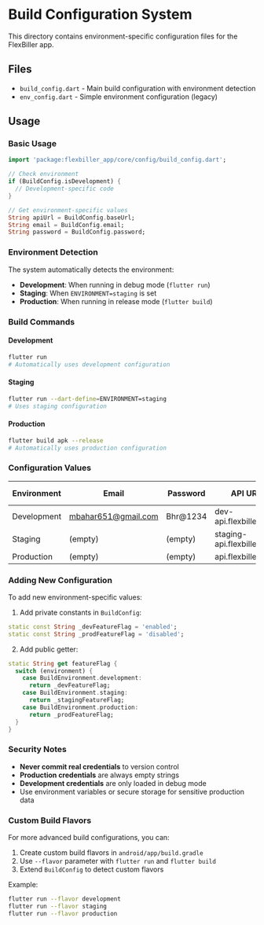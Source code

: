 # Build Configuration System

This directory contains environment-specific configuration files for the FlexBiller app.

## Files

- `build_config.dart` - Main build configuration with environment detection
- `env_config.dart` - Simple environment configuration (legacy)

## Usage

### Basic Usage

```dart
import 'package:flexbiller_app/core/config/build_config.dart';

// Check environment
if (BuildConfig.isDevelopment) {
  // Development-specific code
}

// Get environment-specific values
String apiUrl = BuildConfig.baseUrl;
String email = BuildConfig.email;
String password = BuildConfig.password;
```

### Environment Detection

The system automatically detects the environment:

- **Development**: When running in debug mode (`flutter run`)
- **Staging**: When `ENVIRONMENT=staging` is set
- **Production**: When running in release mode (`flutter build`)

### Build Commands

#### Development

```bash
flutter run
# Automatically uses development configuration
```

#### Staging

```bash
flutter run --dart-define=ENVIRONMENT=staging
# Uses staging configuration
```

#### Production

```bash
flutter build apk --release
# Automatically uses production configuration
```

### Configuration Values

| Environment | Email               | Password | API URL                    | App Name           |
| ----------- | ------------------- | -------- | -------------------------- | ------------------ |
| Development | mbahar651@gmail.com | Bhr@1234 | dev-api.flexbiller.com     | FlexBiller Dev     |
| Staging     | (empty)             | (empty)  | staging-api.flexbiller.com | FlexBiller Staging |
| Production  | (empty)             | (empty)  | api.flexbiller.com         | FlexBiller         |

### Adding New Configuration

To add new environment-specific values:

1. Add private constants in `BuildConfig`:

```dart
static const String _devFeatureFlag = 'enabled';
static const String _prodFeatureFlag = 'disabled';
```

2. Add public getter:

```dart
static String get featureFlag {
  switch (environment) {
    case BuildEnvironment.development:
      return _devFeatureFlag;
    case BuildEnvironment.staging:
      return _stagingFeatureFlag;
    case BuildEnvironment.production:
      return _prodFeatureFlag;
  }
}
```

### Security Notes

- **Never commit real credentials** to version control
- **Production credentials** are always empty strings
- **Development credentials** are only loaded in debug mode
- Use environment variables or secure storage for sensitive production data

### Custom Build Flavors

For more advanced build configurations, you can:

1. Create custom build flavors in `android/app/build.gradle`
2. Use `--flavor` parameter with `flutter run` and `flutter build`
3. Extend `BuildConfig` to detect custom flavors

Example:

```bash
flutter run --flavor development
flutter run --flavor staging
flutter run --flavor production
```

